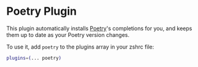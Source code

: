 # Poetry Plugin

This plugin automatically installs [Poetry](https://python-poetry.org/)'s completions for you, and keeps them up to date as your Poetry version changes.

To use it, add `poetry` to the plugins array in your zshrc file:

```zsh
plugins=(... poetry)
```
